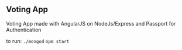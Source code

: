 ## Voting App

Voting App made with AngularJS on NodeJs/Express and Passport for Authentication
    
to run: 
     `./mongod`
    `npm start`